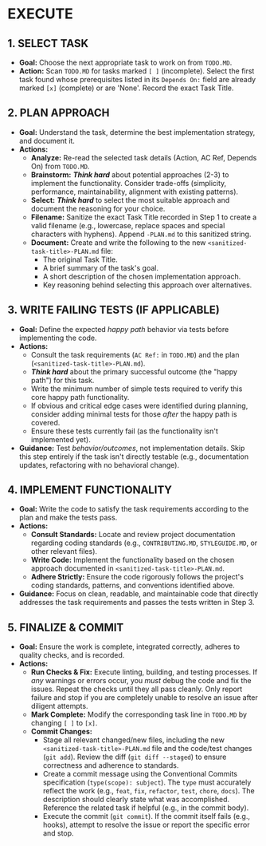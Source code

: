 # EXECUTE
## 1. SELECT TASK
- **Goal:** Choose the next appropriate task to work on from `TODO.MD`.
- **Action:** Scan `TODO.MD` for tasks marked `[ ]` (incomplete). Select the first task found whose prerequisites listed in its `Depends On:` field are already marked `[x]` (complete) or are 'None'. Record the exact Task Title.

## 2. PLAN APPROACH
- **Goal:** Understand the task, determine the best implementation strategy, and document it.
- **Actions:**
    - **Analyze:** Re-read the selected task details (Action, AC Ref, Depends On) from `TODO.MD`.
    - **Brainstorm:** ***Think hard*** about potential approaches (2-3) to implement the functionality. Consider trade-offs (simplicity, performance, maintainability, alignment with existing patterns).
    - **Select:** ***Think hard*** to select the most suitable approach and document the reasoning for your choice.
    - **Filename:** Sanitize the exact Task Title recorded in Step 1 to create a valid filename (e.g., lowercase, replace spaces and special characters with hyphens). Append `-PLAN.md` to this sanitized string.
    - **Document:** Create and write the following to the new `<sanitized-task-title>-PLAN.md` file:
        - The original Task Title.
        - A brief summary of the task's goal.
        - A short description of the chosen implementation approach.
        - Key reasoning behind selecting this approach over alternatives.

## 3. WRITE FAILING TESTS (IF APPLICABLE)
- **Goal:** Define the expected *happy path* behavior via tests before implementing the code.
- **Actions:**
    - Consult the task requirements (`AC Ref:` in `TODO.MD`) and the plan (`<sanitized-task-title>-PLAN.md`).
    - ***Think hard*** about the primary successful outcome (the "happy path") for this task.
    - Write the minimum number of simple tests required to verify this core happy path functionality.
    - If obvious and critical edge cases were identified during planning, consider adding minimal tests for those *after* the happy path is covered.
    - Ensure these tests currently fail (as the functionality isn't implemented yet).
- **Guidance:** Test *behavior/outcomes*, not implementation details. Skip this step entirely if the task isn't directly testable (e.g., documentation updates, refactoring with no behavioral change).

## 4. IMPLEMENT FUNCTIONALITY
- **Goal:** Write the code to satisfy the task requirements according to the plan and make the tests pass.
- **Actions:**
    - **Consult Standards:** Locate and review project documentation regarding coding standards (e.g., `CONTRIBUTING.MD`, `STYLEGUIDE.MD`, or other relevant files).
    - **Write Code:** Implement the functionality based on the chosen approach documented in `<sanitized-task-title>-PLAN.md`.
    - **Adhere Strictly:** Ensure the code rigorously follows the project's coding standards, patterns, and conventions identified above.
- **Guidance:** Focus on clean, readable, and maintainable code that directly addresses the task requirements and passes the tests written in Step 3.

## 5. FINALIZE & COMMIT
- **Goal:** Ensure the work is complete, integrated correctly, adheres to quality checks, and is recorded.
- **Actions:**
    - **Run Checks & Fix:** Execute linting, building, and testing processes. If *any* warnings or errors occur, you *must* debug the code and fix the issues. Repeat the checks until they all pass cleanly. Only report failure and stop if you are completely unable to resolve an issue after diligent attempts.
    - **Mark Complete:** Modify the corresponding task line in `TODO.MD` by changing `[ ]` to `[x]`.
    - **Commit Changes:**
        - Stage all relevant changed/new files, including the new `<sanitized-task-title>-PLAN.md` file and the code/test changes (`git add`). Review the diff (`git diff --staged`) to ensure correctness and adherence to standards.
        - Create a commit message using the Conventional Commits specification (`type(scope): subject`). The `type` must accurately reflect the work (e.g., `feat`, `fix`, `refactor`, `test`, `chore`, `docs`). The description should clearly state what was accomplished. Reference the related task if helpful (e.g., in the commit body).
        - Execute the commit (`git commit`). If the commit itself fails (e.g., hooks), attempt to resolve the issue or report the specific error and stop.
